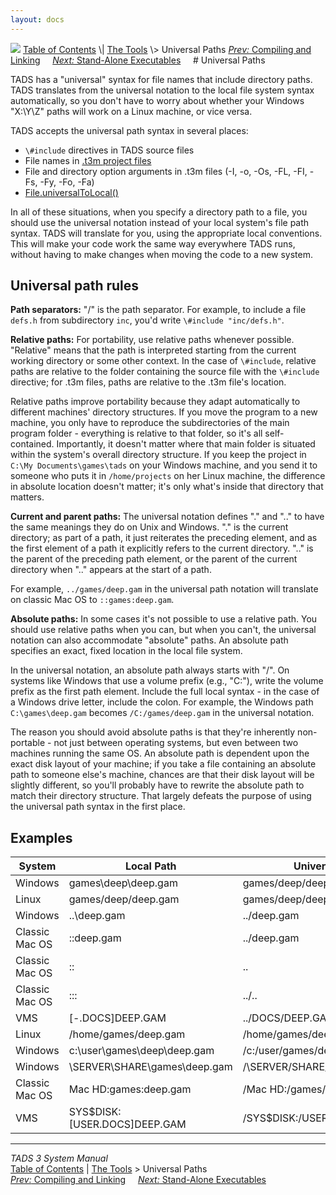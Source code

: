 ```yaml
---
layout: docs
---
```



<img src="topbar.jpg" data-border="0" />
<a href="toc.html" class="nav">Table of Contents</a> \|
<a href="tools.html" class="nav">The Tools</a> \> Universal Paths  
<span class="navnp"><a href="build.html" class="nav"><em>Prev:</em> Compiling and Linking</a>
    <a href="aloneexe.html" class="nav"><em>Next:</em> Stand-Alone
Executables</a>     </span>
# Universal Paths

TADS has a "universal" syntax for file names that include directory
paths. TADS translates from the universal notation to the local file
system syntax automatically, so you don't have to worry about whether
your Windows "X:\Y\Z" paths will work on a Linux machine, or vice versa.

TADS accepts the universal path syntax in several places:

- `\#include` directives in TADS source files
- File names in [.t3m project files](build.html#projects)
- File and directory option arguments in .t3m files (-I, -o, -Os, -FL,
  -FI, -Fs, -Fy, -Fo, -Fa)
- [File.universalToLocal()](file.html#universalToLocal)

In all of these situations, when you specify a directory path to a file,
you should use the universal notation instead of your local system's
file path syntax. TADS will translate for you, using the appropriate
local conventions. This will make your code work the same way everywhere
TADS runs, without having to make changes when moving the code to a new
system.

## Universal path rules

**Path separators:** "/" is the path separator. For example, to include
a file `defs.h` from subdirectory
`inc`, you'd write `\#include
"inc/defs.h"`.

**Relative paths:** For portability, use relative paths whenever
possible. "Relative" means that the path is interpreted starting from
the current working directory or some other context. In the case of
`\#include`, relative paths are relative to the
folder containing the source file with the
`\#include` directive; for .t3m files, paths are
relative to the .t3m file's location.

Relative paths improve portability because they adapt automatically to
different machines' directory structures. If you move the program to a
new machine, you only have to reproduce the subdirectories of the main
program folder - everything is relative to that folder, so it's all
self-contained. Importantly, it doesn't matter where that main folder is
situated within the system's overall directory structure. If you keep
the project in `C:\My Documents\games\tads` on
your Windows machine, and you send it to someone who puts it in
`/home/projects` on her Linux machine, the
difference in absolute location doesn't matter; it's only what's inside
that directory that matters.

**Current and parent paths:** The universal notation defines "." and
".." to have the same meanings they do on Unix and Windows. "." is the
current directory; as part of a path, it just reiterates the preceding
element, and as the first element of a path it explicitly refers to the
current directory. ".." is the parent of the preceding path element, or
the parent of the current directory when ".." appears at the start of a
path.

For example, `../games/deep.gam` in the
universal path notation will translate on classic Mac OS to
`::games:deep.gam`.

**Absolute paths:** In some cases it's not possible to use a relative
path. You should use relative paths when you can, but when you can't,
the universal notation can also accommodate "absolute" paths. An
absolute path specifies an exact, fixed location in the local file
system.

In the universal notation, an absolute path always starts with "/". On
systems like Windows that use a volume prefix (e.g., "C:"), write the
volume prefix as the first path element. Include the full local syntax -
in the case of a Windows drive letter, include the colon. For example,
the Windows path `C:\games\deep.gam` becomes
`/C:/games/deep.gam` in the universal notation.

The reason you should avoid absolute paths is that they're inherently
non-portable - not just between operating systems, but even between two
machines running the same OS. An absolute path is dependent upon the
exact disk layout of your machine; if you take a file containing an
absolute path to someone else's machine, chances are that their disk
layout will be slightly different, so you'll probably have to rewrite
the absolute path to match their directory structure. That largely
defeats the purpose of using the universal path syntax in the first
place.

## Examples

| System | Local Path | Universal Path |
|----|----|----|
| Windows | games\deep\deep.gam | games/deep/deep.gam |
| Linux | games/deep/deep.gam | games/deep/deep.gam |
| Windows | ..\deep.gam | ../deep.gam |
| Classic Mac OS | ::deep.gam | ../deep.gam |
| Classic Mac OS | :: | .. |
| Classic Mac OS | ::: | ../.. |
| VMS | \[-.DOCS\]DEEP.GAM | ../DOCS/DEEP.GAM |
| Linux | /home/games/deep.gam | /home/games/deep.gam |
| Windows | c:\user\games\deep\deep.gam | /c:/user/games/deep/deep.gam |
| Windows | \\SERVER\SHARE\games\deep.gam | /\\SERVER/SHARE/games/deep.gam |
| Classic Mac OS | Mac HD:games:deep.gam | /Mac HD:/games/deep.gam |
| VMS | SYS\$DISK:\[USER.DOCS\]DEEP.GAM | /SYS\$DISK:/USER/DOCS/DEEP.GAM |



------------------------------------------------------------------------



*TADS 3 System Manual*  
<a href="toc.html" class="nav">Table of Contents</a> \|
<a href="tools.html" class="nav">The Tools</a> \> Universal Paths  
<span class="navnp"><a href="build.html" class="nav"><em>Prev:</em> Compiling and Linking</a>
    <a href="aloneexe.html" class="nav"><em>Next:</em> Stand-Alone
Executables</a>     </span>


